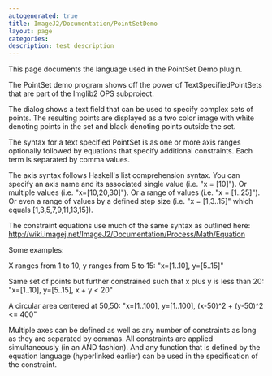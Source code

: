```yaml
---
autogenerated: true
title: ImageJ2/Documentation/PointSetDemo
layout: page
categories: 
description: test description
---
```


This page documents the language used in the PointSet Demo plugin.

The PointSet demo program shows off the power of TextSpecifiedPointSets that are part of the Imglib2 OPS subproject.

The dialog shows a text field that can be used to specify complex sets of points. The resulting points are displayed as a two color image with white denoting points in the set and black denoting points outside the set.

The syntax for a text specified PointSet is as one or more axis ranges optionally followed by equations that specify additional constraints. Each term is separated by comma values.

The axis syntax follows Haskell's list comprehension syntax. You can specify an axis name and its associated single value (i.e. "x = \[10\]"). Or multiple values (i.e. "x=\[10,20,30\]"). Or a range of values (i.e. "x = \[1..25\]"). Or even a range of values by a defined step size (i.e. "x = \[1,3..15\]" which equals \[1,3,5,7,9,11,13,15\]).

The constraint equations use much of the same syntax as outlined here: http://wiki.imagej.net/ImageJ2/Documentation/Process/Math/Equation

Some examples:

X ranges from 1 to 10, y ranges from 5 to 15: "x=\[1..10\], y=\[5..15\]"

Same set of points but further constrained such that x plus y is less than 20: "x=\[1..10\], y=\[5..15\], x + y &lt; 20"

A circular area centered at 50,50: "x=\[1..100\], y=\[1..100\], (x-50)^2 + (y-50)^2 &lt;= 400"

Multiple axes can be defined as well as any number of constraints as long as they are separated by commas. All constraints are applied simultaneously (in an AND fashion). And any function that is defined by the equation language (hyperlinked earlier) can be used in the specification of the constraint.
